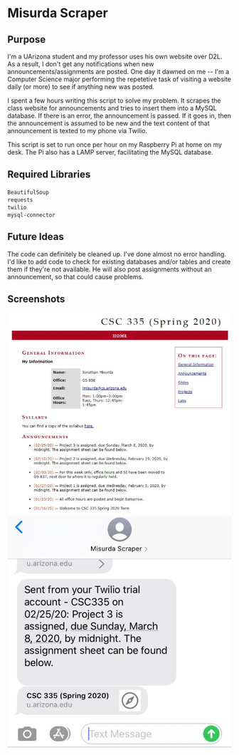 # Misurda Scraper

## Purpose
I'm a UArizona student and my professor uses his own website over D2L. As a result, I don't get any notifications when new announcements/assignments are posted. One day it dawned on me -- I'm a Computer Science major performing the repetetive task of visiting a website daily (or more) to see if anything new was posted.

I spent a few hours writing this script to solve my problem. It scrapes the class website for announcements and tries to insert them into a MySQL database. If there is an error, the announcement is passed. If it goes in, then the announcement is assumed to be new and the text content of that announcement is texted to my phone via Twilio.

This script is set to run once per hour on my Raspberry Pi at home on my desk. The Pi also has a LAMP server, facilitating the MySQL database.

## Required Libraries
`BeautifulSoup`  
`requests`  
`twilio`  
`mysql-connector`

## Future Ideas
The code can definitely be cleaned up. I've done almost no error handling. I'd like to add code to check for existing databases and/or tables and create them if they're not available. He will also post assignments without an announcement, so that could cause problems.

## Screenshots
![alt text](img/website.jpg "Class website")  
![alt text](img/text.jpg "Class website")
